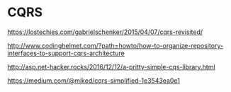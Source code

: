 # CQRS

https://lostechies.com/gabrielschenker/2015/04/07/cqrs-revisited/

http://www.codinghelmet.com/?path=howto/how-to-organize-repository-interfaces-to-support-cqrs-architecture

http://asp.net-hacker.rocks/2016/12/12/a-pritty-simple-cqs-library.html

https://medium.com/@miked/cqrs-simplified-1e3543ea0e1
